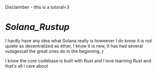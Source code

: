 
Disclaimber - this is a tutoral<3

# _Solana_Rustup_


I hardly have any idea what Solana really is howeever I do know it is not quiete as decentralized as ether, I know it is new, It has had several outages(all the great ones do in the beginning..)

I know the core codebase is built with Rust and I love learning Rust and that's all i care about 


